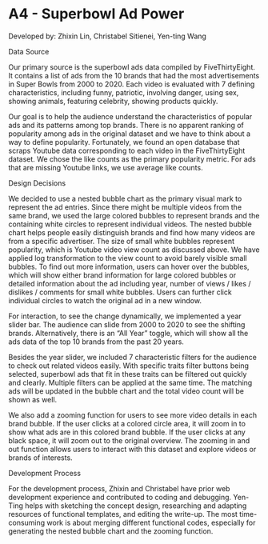 # A4 - Superbowl Ad Power
Developed by: Zhixin Lin, Christabel Sitienei, Yen-ting Wang

Data Source

Our primary source is the superbowl ads data compiled by FiveThirtyEight. It contains a list of ads from the 10 brands that had the most advertisements in Super Bowls from 2000 to 2020. Each video is evaluated with 7 defining characteristics, including funny, patriotic, involving danger, using sex, showing animals, featuring celebrity, showing products quickly. 

Our goal is to help the audience understand the characteristics of popular ads and its patterns among top brands. There is no apparent ranking of popularity among ads in the original dataset and we have to think about a way to define popularity. Fortunately, we found an open database that scraps Youtube data corresponding to each video in the FiveThirtyEight dataset. We chose the like counts as the primary popularity metric. For ads that are missing Youtube links, we use average like counts.

Design Decisions

We decided to use a nested bubble chart as the primary visual mark to represent the ad entries. Since there might be multiple videos from the same brand, we used the large colored bubbles to represent brands and the containing white circles to represent individual videos. The nested bubble chart helps people easily distinguish brands and find how many videos are from a specific advertiser. The size of small white bubbles represent popularity, which is Youtube video view count as discussed above. We have applied log transformation to the view count to avoid barely visible small bubbles. To find out more information, users can hover over the bubbles, which will show either brand information for large colored bubbles or detailed information about the ad including year, number of views / likes / dislikes / comments for small white bubbles. Users can further click individual circles to watch the original ad in a new window.

For interaction, to see the change dynamically, we implemented a year slider bar. The audience can slide from 2000 to 2020 to see the shifting brands. Alternatively, there is an “All Year” toggle, which will show all the ads data of the top 10 brands from the past 20 years.

Besides the year slider,  we included 7 characteristic filters for the audience to check out related videos easily. With specific traits filter buttons being selected, superbowl ads that fit in these traits can be filtered out quickly and clearly. Multiple filters can be applied at the same time. The matching ads will be updated in the bubble chart and the total video count will be shown as well.

We also add a zooming function for users to see more video details in each brand bubble. If the user clicks at a colored circle area, it will zoom in to show what ads are in this colored brand bubble. If the user clicks at any black space, it will zoom out to the original overview. The zooming in and out function allows users to interact with this dataset and explore videos or brands of interests.

Development Process

For the development process, Zhixin and Christabel have prior web development experience and contributed to coding and debugging. Yen-Ting helps with sketching the concept design, researching and adapting resources of functional templates, and editing the write-up. The most time-consuming work is about merging different functional codes, especially for generating the nested bubble chart and the zooming function.
